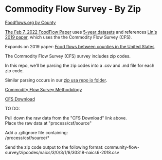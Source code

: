 # Commodity Flow Survey - By Zip

[Foodflows.org by County](https://foodflows.org/)  

[The Feb 7, 2022 FoodFlow Paper](https://iopscience.iop.org/article/10.1088/1748-9326/ac5270) uses [5-year datasets](https://databank.illinois.edu/datasets/IDB-9585947) and references [Lin's 2019 paper](http://mkonar.cee.illinois.edu/36_Lin_ERL_2019.pdf), which uses the the Commodity Flow Survey (CFS).

Expands on 2019 paper: [Food flows between counties in the United States](https://iopscience.iop.org/article/10.1088/1748-9326/ab29ae/data)

The Commodity Flow Survey (CFS) survey includes zip codes.  

In this repo, we'll be parsing the zip codes into a .csv and .md file for each zip code.  

Similar parsing occurs in our [zip usa repo io folder](https://github.com/modelearth/zip/tree/master/io).

[Commodity Flow Survey
Methodology](https://www2.census.gov/programs-surveys/cfs/technical-documentation/methodology/2017cfsmethodology.pdf)

[CFS Download](https://www.census.gov/data/datasets/2017/econ/cfs/historical-datasets.html)


TO DO:

Pull down the raw data from the "CFS Download" link above.  
Place the raw data at "process/csf/source"

Add a .gitignore file containing:  
/process/csf/source/*

Send the zip code output to the following format:
community-flow-survey/zipcodes/naics/3/0/3/1/8/30318-naics6-2018.csv
